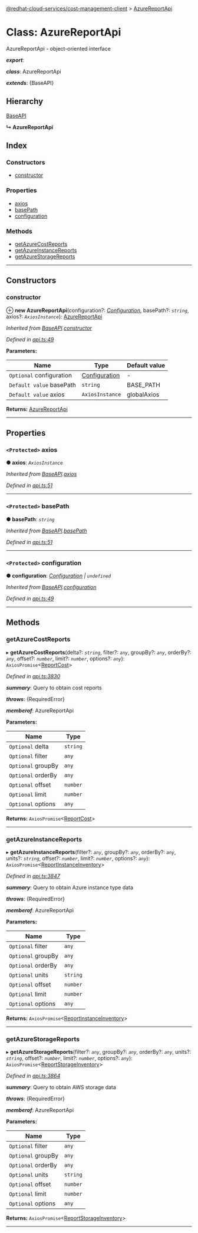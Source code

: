 [@redhat-cloud-services/cost-management-client](../README.md) > [AzureReportApi](../classes/azurereportapi.md)

# Class: AzureReportApi

AzureReportApi - object-oriented interface

*__export__*: 

*__class__*: AzureReportApi

*__extends__*: {BaseAPI}

## Hierarchy

 [BaseAPI](baseapi.md)

**↳ AzureReportApi**

## Index

### Constructors

* [constructor](azurereportapi.md#constructor)

### Properties

* [axios](azurereportapi.md#axios)
* [basePath](azurereportapi.md#basepath)
* [configuration](azurereportapi.md#configuration)

### Methods

* [getAzureCostReports](azurereportapi.md#getazurecostreports)
* [getAzureInstanceReports](azurereportapi.md#getazureinstancereports)
* [getAzureStorageReports](azurereportapi.md#getazurestoragereports)

---

## Constructors

<a id="constructor"></a>

###  constructor

⊕ **new AzureReportApi**(configuration?: *[Configuration](configuration.md)*, basePath?: *`string`*, axios?: *`AxiosInstance`*): [AzureReportApi](azurereportapi.md)

*Inherited from [BaseAPI](baseapi.md).[constructor](baseapi.md#constructor)*

*Defined in [api.ts:49](https://github.com/RedHatInsights/javascript-clients/blob/master/packages/cost-management/api.ts#L49)*

**Parameters:**

| Name | Type | Default value |
| ------ | ------ | ------ |
| `Optional` configuration | [Configuration](configuration.md) | - |
| `Default value` basePath | `string` |  BASE_PATH |
| `Default value` axios | `AxiosInstance` |  globalAxios |

**Returns:** [AzureReportApi](azurereportapi.md)

___

## Properties

<a id="axios"></a>

### `<Protected>` axios

**● axios**: *`AxiosInstance`*

*Inherited from [BaseAPI](baseapi.md).[axios](baseapi.md#axios)*

*Defined in [api.ts:51](https://github.com/RedHatInsights/javascript-clients/blob/master/packages/cost-management/api.ts#L51)*

___
<a id="basepath"></a>

### `<Protected>` basePath

**● basePath**: *`string`*

*Inherited from [BaseAPI](baseapi.md).[basePath](baseapi.md#basepath)*

*Defined in [api.ts:51](https://github.com/RedHatInsights/javascript-clients/blob/master/packages/cost-management/api.ts#L51)*

___
<a id="configuration"></a>

### `<Protected>` configuration

**● configuration**: *[Configuration](configuration.md) \| `undefined`*

*Inherited from [BaseAPI](baseapi.md).[configuration](baseapi.md#configuration)*

*Defined in [api.ts:49](https://github.com/RedHatInsights/javascript-clients/blob/master/packages/cost-management/api.ts#L49)*

___

## Methods

<a id="getazurecostreports"></a>

###  getAzureCostReports

▸ **getAzureCostReports**(delta?: *`string`*, filter?: *`any`*, groupBy?: *`any`*, orderBy?: *`any`*, offset?: *`number`*, limit?: *`number`*, options?: *`any`*): `AxiosPromise`<[ReportCost](../interfaces/reportcost.md)>

*Defined in [api.ts:3830](https://github.com/RedHatInsights/javascript-clients/blob/master/packages/cost-management/api.ts#L3830)*

*__summary__*: Query to obtain cost reports

*__throws__*: {RequiredError}

*__memberof__*: AzureReportApi

**Parameters:**

| Name | Type |
| ------ | ------ |
| `Optional` delta | `string` |
| `Optional` filter | `any` |
| `Optional` groupBy | `any` |
| `Optional` orderBy | `any` |
| `Optional` offset | `number` |
| `Optional` limit | `number` |
| `Optional` options | `any` |

**Returns:** `AxiosPromise`<[ReportCost](../interfaces/reportcost.md)>

___
<a id="getazureinstancereports"></a>

###  getAzureInstanceReports

▸ **getAzureInstanceReports**(filter?: *`any`*, groupBy?: *`any`*, orderBy?: *`any`*, units?: *`string`*, offset?: *`number`*, limit?: *`number`*, options?: *`any`*): `AxiosPromise`<[ReportInstanceInventory](../interfaces/reportinstanceinventory.md)>

*Defined in [api.ts:3847](https://github.com/RedHatInsights/javascript-clients/blob/master/packages/cost-management/api.ts#L3847)*

*__summary__*: Query to obtain Azure instance type data

*__throws__*: {RequiredError}

*__memberof__*: AzureReportApi

**Parameters:**

| Name | Type |
| ------ | ------ |
| `Optional` filter | `any` |
| `Optional` groupBy | `any` |
| `Optional` orderBy | `any` |
| `Optional` units | `string` |
| `Optional` offset | `number` |
| `Optional` limit | `number` |
| `Optional` options | `any` |

**Returns:** `AxiosPromise`<[ReportInstanceInventory](../interfaces/reportinstanceinventory.md)>

___
<a id="getazurestoragereports"></a>

###  getAzureStorageReports

▸ **getAzureStorageReports**(filter?: *`any`*, groupBy?: *`any`*, orderBy?: *`any`*, units?: *`string`*, offset?: *`number`*, limit?: *`number`*, options?: *`any`*): `AxiosPromise`<[ReportStorageInventory](../interfaces/reportstorageinventory.md)>

*Defined in [api.ts:3864](https://github.com/RedHatInsights/javascript-clients/blob/master/packages/cost-management/api.ts#L3864)*

*__summary__*: Query to obtain AWS storage data

*__throws__*: {RequiredError}

*__memberof__*: AzureReportApi

**Parameters:**

| Name | Type |
| ------ | ------ |
| `Optional` filter | `any` |
| `Optional` groupBy | `any` |
| `Optional` orderBy | `any` |
| `Optional` units | `string` |
| `Optional` offset | `number` |
| `Optional` limit | `number` |
| `Optional` options | `any` |

**Returns:** `AxiosPromise`<[ReportStorageInventory](../interfaces/reportstorageinventory.md)>

___

